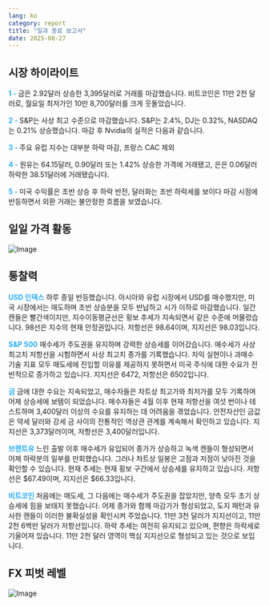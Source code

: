 ```yaml
---
lang: ko
category: report
title: "일과 종료 보고서"
date: 2025-08-27
---
```



<h2>시장 하이라이트</h2>
<strong style="color: #2caef7;">1 - </strong> 금은 2.92달러 상승한 3,395달러로 거래를 마감했습니다. 비트코인은 11만 2천 달러로, 월요일 최저가인 10만 8,700달러를 크게 웃돌았습니다.


<strong style="color: #2caef7;">2 - </strong> S&P는 사상 최고 수준으로 마감했습니다. S&P는 2.4%, DJ는 0.32%, NASDAQ는 0.21% 상승했습니다. 마감 후 Nvidia의 실적은 다음과 같습니다.

<strong style="color: #2caef7;">3 - </strong> 주요 유럽 지수는 대부분 하락 마감, 프랑스 CAC 제외

<strong style="color: #2caef7;">4 - </strong> 원유는 64.15달러, 0.90달러 또는 1.42% 상승한 가격에 거래됐고, 은은 0.06달러 하락한 38.51달러에 거래됐습니다.

<strong style="color: #2caef7;">5 - </strong> 미국 수익률은 초반 상승 후 하락 반전, 달러화는 초반 하락세를 보이다 마감 시점에 반등하면서 외환 거래는 불안정한 흐름을 보였습니다.



<h2>일일 가격 활동</h2>
<img src="https://markleighedu.github.io/img/Aug-2025/27-Aug-2025/price.jpg" alt="Image"/>

<h2>통찰력</h2>
<strong style="color: #2caef7;">USD 인덱스</strong> 하루 종일 반등했습니다. 아시아와 유럽 시장에서 USD를 매수했지만, 미국 시장에서는 매도하며 초반 상승분을 모두 반납하고 시가 이하로 마감했습니다. 일간 캔들은 빨간색이지만, 지수이동평균선은 횡보 추세가 지속되면서 같은 수준에 머물렀습니다. 98선은 지수의 현재 안정권입니다. 저항선은 98.64이며, 지지선은 98.03입니다.

<strong style="color: #2caef7;">S&P 500</strong> 매수세가 주도권을 유지하며 강력한 상승세를 이어갔습니다. 매수세가 사상 최고치 저항선을 시험하면서 사상 최고치 종가를 기록했습니다. 차익 실현이나 과매수 기술 지표 모두 매도세에 진입할 이유를 제공하지 못하면서 미국 주식에 대한 수요가 전반적으로 증가하고 있습니다. 지지선은 6472, 저항선은 6502입니다.

<strong style="color: #2caef7;">금</strong> 금에 대한 수요는 지속되었고, 매수자들은 차트상 최고가와 최저가를 모두 기록하며 어제 상승세에 보탬이 되었습니다. 매수자들은 4월 이후 현재 저항선을 여섯 번이나 테스트하며 3,400달러 이상의 수요를 유지하는 데 어려움을 겪었습니다. 안전자산인 금값은 약세 달러와 강세 금 사이의 전통적인 역상관 관계를 계속해서 확인하고 있습니다. 지지선은 3,373달러이며, 저항선은 3,400달러입니다.

<strong style="color: #2caef7;">브렌트유</strong> 느린 출발 이후 매수세가 유입되어 종가가 상승하고 녹색 캔들이 형성되면서 어제 하락분의 일부를 만회했습니다. 그러나 차트상 일봉은 고점과 저점이 낮아진 것을 확인할 수 있습니다. 현재 추세는 현재 횡보 구간에서 상승세를 유지하고 있습니다. 저항선은 $67.49이며, 지지선은 $66.33입니다.

<strong style="color: #2caef7;">비트코인</strong> 처음에는 매도세, 그 다음에는 매수세가 주도권을 잡았지만, 양측 모두 초기 상승세에 힘을 보태지 못했습니다. 어제 종가와 함께 마감가가 형성되었고, 도지 패턴과 유사한 캔들이 이러한 불확실성을 확인시켜 주었습니다. 11만 3천 달러가 지지선이고, 11만 2천 6백만 달러가 저항선입니다. 하락 추세는 여전히 유지되고 있으며, 편향은 하락세로 기울어져 있습니다. 11만 2천 달러 영역이 핵심 지지선으로 형성되고 있는 것으로 보입니다.



<h2>FX 피벗 레벨</h2>
<img src="https://markleighedu.github.io/img/Aug-2025/27-Aug-2025/pivot.jpg" alt="Image"/>